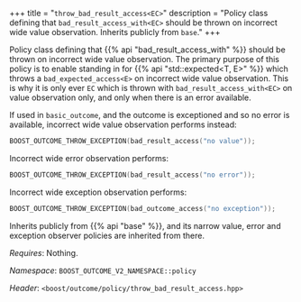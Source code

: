+++
title = "`throw_bad_result_access<EC>`"
description = "Policy class defining that `bad_result_access_with<EC>` should be thrown on incorrect wide value observation. Inherits publicly from `base`."
+++

Policy class defining that {{% api "bad_result_access_with<EC>" %}} should be thrown on incorrect wide value observation. The primary purpose of this policy is to enable standing in for {{% api "std::expected<T, E>" %}} which throws a `bad_expected_access<E>` on incorrect wide value observation. This is why it is only ever `EC` which is thrown with `bad_result_access_with<EC>` on value observation only, and only when there is an error available.

If used in `basic_outcome`, and the outcome is exceptioned and so no error is available, incorrect wide value observation performs instead:

```c++
BOOST_OUTCOME_THROW_EXCEPTION(bad_result_access("no value"));
```

Incorrect wide error observation performs:

```c++
BOOST_OUTCOME_THROW_EXCEPTION(bad_result_access("no error"));
```

Incorrect wide exception observation performs:

```c++
BOOST_OUTCOME_THROW_EXCEPTION(bad_outcome_access("no exception"));
```

Inherits publicly from {{% api "base" %}}, and its narrow value, error and exception observer policies are inherited from there.

*Requires*: Nothing.

*Namespace*: `BOOST_OUTCOME_V2_NAMESPACE::policy`

*Header*: `<boost/outcome/policy/throw_bad_result_access.hpp>`
